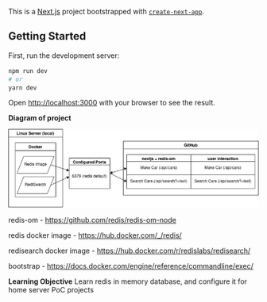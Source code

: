 
This is a [Next.js](https://nextjs.org/) project bootstrapped with [`create-next-app`](https://github.com/vercel/next.js/tree/canary/packages/create-next-app).

## Getting Started

First, run the development server:

```bash
npm run dev
# or
yarn dev
```

Open [http://localhost:3000](http://localhost:3000) with your browser to see the result.

**Diagram of project**

![Alt text](./diagrams/next-redis-diagram.jpg)



redis-om - https://github.com/redis/redis-om-node

redis docker image - https://hub.docker.com/_/redis/

redisearch docker image - https://hub.docker.com/r/redislabs/redisearch/

bootstrap - https://docs.docker.com/engine/reference/commandline/exec/

**Learning Objective**
Learn redis in memory database, and configure it for home server PoC projects
